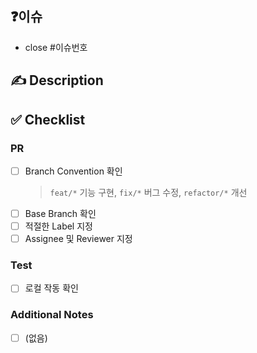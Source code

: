 ## ❓이슈
- close #이슈번호

## :writing_hand: Description

<!-- 어떤 내용의 PR인지 작성해주세요. (ex. 메인 페이지 레이아웃 작업) -->
<!-- ⚠️ PR에는 해당 PR의 제목에 해당하는 내용만 들어가 있어야 합니다!  -->

## :white_check_mark: Checklist

### PR

<!-- 작성중인 PR인 경우, Draft 모드로 생성해주세요. -->

- [ ] Branch Convention 확인
  > `feat/*` 기능 구현, `fix/*` 버그 수정, `refactor/*` 개선
- [ ] Base Branch 확인
- [ ] 적절한 Label 지정
- [ ] Assignee 및 Reviewer 지정

### Test

- [ ] 로컬 작동 확인

### Additional Notes

<!-- 추가 사항이 있을 경우, Todo list를 작성해주세요. -->

- [ ] (없음)
